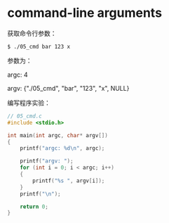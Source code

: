 # command-line arguments

获取命令行参数：

```
$ ./05_cmd bar 123 x
```

参数为：

argc: 4

argv: {"./05_cmd", "bar", "123", "x", NULL}

编写程序实验：

```c
// 05_cmd.c
#include <stdio.h>

int main(int argc, char* argv[])
{
    printf("argc: %d\n", argc);

    printf("argv: ");
    for (int i = 0; i < argc; i++)
    {
        printf("%s ", argv[i]);
    }
    printf("\n");

    return 0;
}
```
